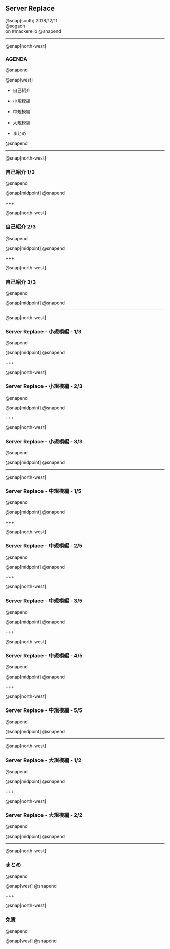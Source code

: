 ## Server Replace

@snap[south]
2018/12/11  
@sogaoh  
on #mackerelio
@snapend

---
@snap[north-west]
### AGENDA
@snapend

@snap[west]

- 自己紹介

- 小規模編

- 中規模編

- 大規模編

- まとめ

@snapend


---

@snap[north-west]
### 自己紹介 1/3
@snapend

@snap[midpoint]
@snapend

+++

@snap[north-west]
### 自己紹介 2/3
@snapend

@snap[midpoint]
@snapend

+++

@snap[north-west]
### 自己紹介 3/3
@snapend

@snap[midpoint]
@snapend


---

@snap[north-west]
### Server Replace  - 小規模編 -  1/3
@snapend

@snap[midpoint]
@snapend

+++

@snap[north-west]
### Server Replace  - 小規模編 -  2/3
@snapend

@snap[midpoint]
@snapend

+++

@snap[north-west]
### Server Replace  - 小規模編 -  3/3
@snapend

@snap[midpoint]
@snapend


---

@snap[north-west]
### Server Replace  - 中規模編 -  1/5
@snapend

@snap[midpoint]
@snapend

+++

@snap[north-west]
### Server Replace  - 中規模編 -  2/5
@snapend

@snap[midpoint]
@snapend

+++

@snap[north-west]
### Server Replace  - 中規模編 -  3/5
@snapend

@snap[midpoint]
@snapend

+++

@snap[north-west]
### Server Replace  - 中規模編 -  4/5
@snapend

@snap[midpoint]
@snapend

+++

@snap[north-west]
### Server Replace  - 中規模編 -  5/5
@snapend

@snap[midpoint]
@snapend


---

@snap[north-west]
### Server Replace  - 大規模編 -  1/2
@snapend

@snap[midpoint]
@snapend

+++

@snap[north-west]
### Server Replace  - 大規模編 -  2/2
@snapend

@snap[midpoint]
@snapend


---

@snap[north-west]
### まとめ
@snapend

@snap[west]
@snapend

+++

@snap[north-west]
### 免責
@snapend

@snap[west]
@snapend
